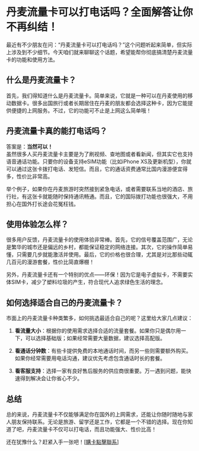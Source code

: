 # 丹麦流量卡可以打电话吗？全面解答让你不再纠结！

最近有不少朋友在问：“丹麦流量卡可以打电话吗？”这个问题听起来简单，但实际上涉及到不少细节。今天咱们就来聊聊这个话题，希望能帮你彻底搞清楚丹麦流量卡的功能和使用方法。

## 什么是丹麦流量卡？

首先，我们得知道什么是丹麦流量卡。简单来说，它就是一种可以在丹麦使用的移动数据卡。很多出国旅行或者长期居住在丹麦的朋友都会选择这种卡，因为它能提供便捷的上网服务。不过，它的功能可不止是上网这么简单哦！

## 丹麦流量卡真的能打电话吗？

答案是：**当然可以！**  
虽然很多人买丹麦流量卡主要是为了刷视频、查地图或者看新闻，但其实它也支持语音通话功能。只要你的设备支持eSIM功能（比如iPhone XS及更新机型），你就可以通过这张卡拨打电话、发短信。而且，它的通话资费通常比国内漫游便宜得多，性价比非常高。

举个例子，如果你在丹麦旅游时突然接到紧急电话，或者需要联系当地的酒店、旅行社，有这张卡就能随时保持通讯畅通。而且，它的国际拨打功能也很强大，不用担心在国外打长途会花冤枉钱。

## 使用体验怎么样？

很多用户反馈，丹麦流量卡的使用体验非常棒。首先，它的信号覆盖范围广，无论是繁华的城市还是偏远的乡村，都能保证稳定的网络连接。其次，它的操作简单易懂，只需要几步就能激活并使用。最后，它的价格也很合理，尤其是对比那些动辄几百元的漫游套餐，性价比简直爆棚！

另外，丹麦流量卡还有一个特别的优点——环保！因为它是电子虚拟卡，不需要实体SIM卡，减少了塑料垃圾的产生，符合现代人追求绿色生活的理念。

## 如何选择适合自己的丹麦流量卡？

市面上的丹麦流量卡种类繁多，如何挑选最适合自己的呢？这里给大家几点建议：

1. **看流量大小**：根据你的使用需求选择合适的流量套餐。如果你只是偶尔用一下，可以选择基础版；如果经常需要大量数据，建议选择高配版。
   
2. **看通话分钟数**：有些卡提供免费的本地通话时间，而另一些则需要额外购买。如果你经常需要用电话沟通，建议优先考虑包含通话时长的套餐。

3. **看客服支持**：选择一家有良好售后服务的供应商很重要。万一遇到问题，能快速得到解决会让你省心不少。

## 总结

总的来说，丹麦流量卡不仅能够满足你在国外的上网需求，还能让你随时随地与家人朋友保持联系。无论是旅游、留学还是工作，它都是一个不错的选择。现在你知道了吧，丹麦流量卡不仅可以打电话，而且功能强大、性价比高！

还在犹豫什么？赶紧入手一张吧！[[購卡點擊聯系](https://t.me/s/esim1088)]